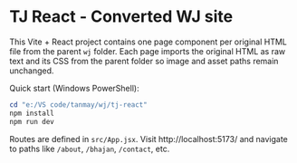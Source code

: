 # TJ React - Converted WJ site

This Vite + React project contains one page component per original HTML file from the parent `wj` folder. Each page imports the original HTML as raw text and its CSS from the parent folder so image and asset paths remain unchanged.

Quick start (Windows PowerShell):

```powershell
cd "e:/VS code/tanmay/wj/tj-react"
npm install
npm run dev
```

Routes are defined in `src/App.jsx`. Visit http://localhost:5173/ and navigate to paths like `/about`, `/bhajan`, `/contact`, etc.
